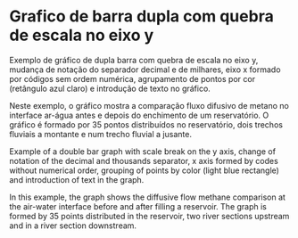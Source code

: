# Grafico de barra dupla com quebra de escala no eixo y
Exemplo de gráfico de dupla barra com quebra de escala no eixo y, mudança de notação do separador decimal e de milhares, eixo x formado por códigos sem ordem numérica, agrupamento de pontos por cor (retângulo azul claro) e introdução de texto no gráfico.

Neste exemplo, o gráfico mostra a comparação fluxo difusivo de metano no interface ar-água antes e depois do enchimento de um reservatório. O gráfico é formado por 35 pontos distribuídos no reservatório, dois trechos fluviais a montante e num trecho fluvial a jusante.

Example of a double bar graph with scale break on the y axis, change of notation of the decimal and thousands separator, x axis formed by codes without numerical order, grouping of points by color (light blue rectangle) and introduction of text in the graph.

In this example, the graph shows the diffusive flow methane comparison at the air-water interface before and after filling a reservoir. The graph is formed by 35 points distributed in the reservoir, two river sections upstream and in a river section downstream.
